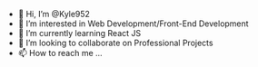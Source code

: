 - 👋 Hi, I’m @Kyle952
- 👀 I’m interested in Web Development/Front-End Development
- 🌱 I’m currently learning React JS
- 💞️ I’m looking to collaborate on Professional Projects
- 📫 How to reach me ...

<!---
Kyle952/Kyle952 is a ✨ special ✨ repository because its `README.md` (this file) appears on your GitHub profile.
You can click the Preview link to take a look at your changes.
--->
